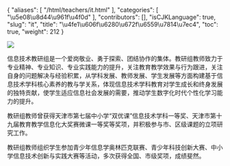 {
    "aliases": [
        "/html/teachers/it.html"
    ],
    "categories": [
        "\u5e08\u8d44\u961f\u4f0d"
    ],
    "contributors": [],
    "isCJKLanguage": true,
    "slug": "it",
    "title": "\u4fe1\u606f\u6280\u672f\u6559\u7814\u7ec4",
    "toc": true,
    "weight": 212
}

![](https://cdn.tfls.online/mirror/full/675d03d6eef57e911cd3cadf7f125d12acaea1c9.jpg)







信息技术教研组是一个爱岗敬业、勇于探索、团结协作的集体。教研组教师致力于专业精神、专业知识、专业实践能力的提升，关注教育教学效果与行为跟进，关注自身的问题解决与经验积累，从学科发展、教师发展、学生发展等方面构建基于信息技术学科核心素养的教与学关系，体现信息技术学科教育对学生成长和终身发展的独特贡献，使学生适应信息社会发展的需要，推动学生数字化时代个性化学习能力的提升。




教研组教师曾获得天津市第七届中小学“双优课”信息技术学科一等奖、天津市第十九届教育教学信息化大奖赛微课一等奖等奖项，并积极参与市、区级课题的立项研究工作。




教研组教师组织学生参加青少年信息学奥林匹克联赛、青少年科技创新大赛、中小学信息技术创新与实践大赛等活动，多次获得全国、市级奖项，成绩斐然。




